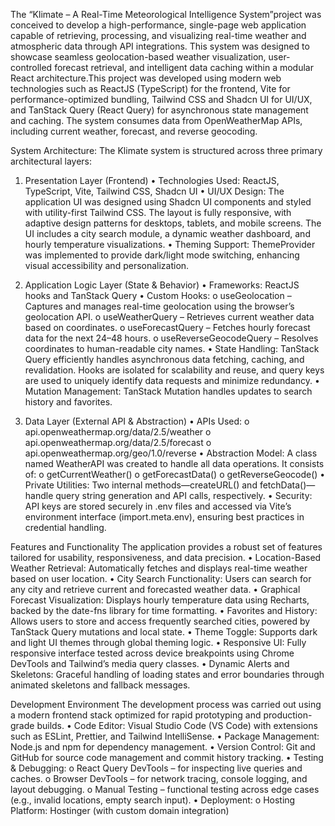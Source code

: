 The “Klimate – A Real-Time Meteorological Intelligence System”project was conceived to develop a high-performance, single-page web application capable of retrieving, processing, and visualizing real-time weather and atmospheric data through API integrations. This system was designed to showcase seamless geolocation-based weather visualization, user-controlled forecast retrieval, and intelligent data caching within a modular React architecture.This project was developed using modern web technologies such as ReactJS (TypeScript) for the frontend, Vite for performance-optimized bundling, Tailwind CSS and Shadcn UI for UI/UX, and TanStack Query (React Query) for asynchronous state management and caching. The system consumes data from OpenWeatherMap APIs, including current weather, forecast, and reverse geocoding.

System Architecture:
The Klimate system is structured across three primary architectural layers:
1. Presentation Layer (Frontend)
•	Technologies Used: ReactJS, TypeScript, Vite, Tailwind CSS, Shadcn UI
•	UI/UX Design: The application UI was designed using Shadcn UI components and styled with utility-first Tailwind CSS. The layout is fully responsive, with adaptive design patterns for desktops, tablets, and mobile screens. The UI includes a city search module, a dynamic weather dashboard, and hourly temperature visualizations.
•	Theming Support: ThemeProvider was implemented to provide dark/light mode switching, enhancing visual accessibility and personalization.

2. Application Logic Layer (State & Behavior)
•	Frameworks: ReactJS hooks and TanStack Query
•	Custom Hooks:
o	useGeolocation – Captures and manages real-time geolocation using the browser’s geolocation API.
o	useWeatherQuery – Retrieves current weather data based on coordinates.
o	useForecastQuery – Fetches hourly forecast data for the next 24–48 hours.
o	useReverseGeocodeQuery – Resolves coordinates to human-readable city names.
•	State Handling: TanStack Query efficiently handles asynchronous data fetching, caching, and revalidation. Hooks are isolated for scalability and reuse, and query keys are used to uniquely identify data requests and minimize redundancy.
•	Mutation Management: TanStack Mutation handles updates to search history and favorites.

3. Data Layer (External API & Abstraction)
•	APIs Used:
o	api.openweathermap.org/data/2.5/weather
o	api.openweathermap.org/data/2.5/forecast
o	api.openweathermap.org/geo/1.0/reverse
•	Abstraction Model: A class named WeatherAPI was created to handle all data operations. It consists of:
o	getCurrentWeather()
o	getForecastData()
o	getReverseGeocode()
•	Private Utilities: Two internal methods—createURL() and fetchData()—handle query string generation and API calls, respectively.
•	Security: API keys are stored securely in .env files and accessed via Vite’s environment interface (import.meta.env), ensuring best practices in credential handling.

Features and Functionality
The application provides a robust set of features tailored for usability, responsiveness, and data precision.
•	Location-Based Weather Retrieval: Automatically fetches and displays real-time weather based on user location.
•	City Search Functionality: Users can search for any city and retrieve current and forecasted weather data.
•	Graphical Forecast Visualization: Displays hourly temperature data using Recharts, backed by the date-fns library for time formatting.
•	Favorites and History: Allows users to store and access frequently searched cities, powered by TanStack Query mutations and local state.
•	Theme Toggle: Supports dark and light UI themes through global theming logic.
•	Responsive UI: Fully responsive interface tested across device breakpoints using Chrome DevTools and Tailwind’s media query classes.
•	Dynamic Alerts and Skeletons: Graceful handling of loading states and error boundaries through animated skeletons and fallback messages.

Development Environment
The development process was carried out using a modern frontend stack optimized for rapid prototyping and production-grade builds.
•	Code Editor: Visual Studio Code (VS Code) with extensions such as ESLint, Prettier, and Tailwind IntelliSense.
•	Package Management: Node.js and npm for dependency management.
•	Version Control: Git and GitHub for source code management and commit history tracking.
•	Testing & Debugging:
o	React Query DevTools – for inspecting live queries and caches.
o	Browser DevTools – for network tracing, console logging, and layout debugging.
o	Manual Testing – functional testing across edge cases (e.g., invalid locations, empty search input).
•	Deployment:
o	Hosting Platform: Hostinger (with custom domain integration)
